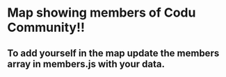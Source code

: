 # Map showing members of Codu Community!!

## To add yourself in the map update the members array in members.js with your data.
